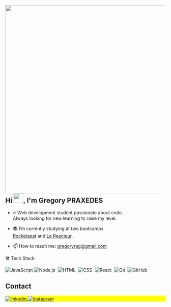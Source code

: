 <img align="right" height="590em" src="https://github.com/gregory6z/todoList/blob/main/github-card.png?raw=true"/>
<h2 align="left">Hi <img src="https://raw.githubusercontent.com/kaueMarques/kaueMarques/master/hi.gif" height="30px">, I'm Gregory PRAXEDES</h1>


- 🔥 Web development student passionate about code.<br> Always looking for new learning to raise my level.

- 📚 I’m currently studying at two bootcamps <br>[Rocketseat](https://github.com/Rocketseat) and [Le Reacteur](https://github.com/lereacteur).
-  📫 How to reach me: gregoryrag@gmail.com 

🛠  Tech Stack:

![JavaScript](https://img.shields.io/badge/-JavaScript-05122A?style=flat&logo=javascript)
![Node.js](https://img.shields.io/badge/-Node.js-05122A?style=flat&logo=node.js)&nbsp;
![HTML](https://img.shields.io/badge/-HTML-05122A?style=flat&logo=HTML5)&nbsp;
![CSS](https://img.shields.io/badge/-CSS-05122A?style=flat&logo=CSS3&logoColor=1572B6)&nbsp;
![React](https://img.shields.io/badge/-React-05122A?style=flat&logo=react)&nbsp;
![Git](https://img.shields.io/badge/-Git-05122A?style=flat&logo=git)&nbsp;
![GitHub](https://img.shields.io/badge/-GitHub-05122A?style=flat&logo=github)&nbsp;




## Contact

<p align="left" style="background:yellow">

<a href="https://www.linkedin.com/in/gregory-praxedes-2189b4207/" target="_blank">
  <img align="center" src="https://img.shields.io/badge/-Gregory6z-05122A?style=flat&logo=linkedin" alt="linkedin"/>
</a>
<a href="https://instagram.com/prax6z" target="_blank">
 <img align="center" src="https://img.shields.io/badge/-prax6z-05122A?style=flat&logo=instagram" alt="instagram"/>
</a>

</p>

<!--


